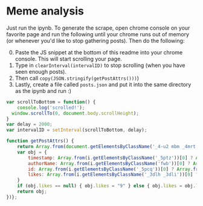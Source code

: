 # Meme analysis 

Just run the ipynb. To generate the scrape, open chrome console on your favorite page and run the following until your chrome runs out of memory (or whenever you'd like to stop gathering posts). Then do the following:

0. Paste the JS snippet at the bottom of this readme into your chrome console. This will start scrolling  your page.
1. Type in `clearInterval(intervalID)` to stop scrolling (when you have seen enough posts).
2. Then call `copy(JSON.stringify(getPostAttrs()))`)
3. Lastly, create a file called `posts.json` and put it into the same directory as the ipynb and run :)

```js
var scrollToBottom = function() {
    console.log('scrolled!');
  window.scrollTo(0, document.body.scrollHeight);
}
var delay = 2000;
var intervalID = setInterval(scrollToBottom, delay);

function getPostAttrs() { 
	return Array.from(document.getElementsByClassName('_4-u2 mbm _4mrt _5jmm _5pat _5v3q _7cqq _4-u8')).map(i => {
    var obj = { 
        timestamp: Array.from(i.getElementsByClassName('_5ptz'))[0] ? Array.from(i.getElementsByClassName('_5ptz'))[0].getAttribute('data-utime') : 0,
        authorName: Array.from(i.getElementsByClassName('fwb'))[0] ? Array.from(i.getElementsByClassName('fwb'))[0].textContent : '',
        id: Array.from(i.getElementsByClassName('_5pcq'))[0] ? Array.from(i.getElementsByClassName('_5pcq'))[0].getAttribute('href').split('/')[4] : undefined,
        likes: Array.from(i.getElementsByClassName('_3dlh _3dli'))[0] ? Array.from(i.getElementsByClassName('_3dlh _3dli'))[0].textContent.match(/\d+([^\s]+)/g) : ["0"]
    }
    if (obj.likes == null) { obj.likes = "9" } else { obj.likes = obj.likes[0] }
    return obj;
})};
```
